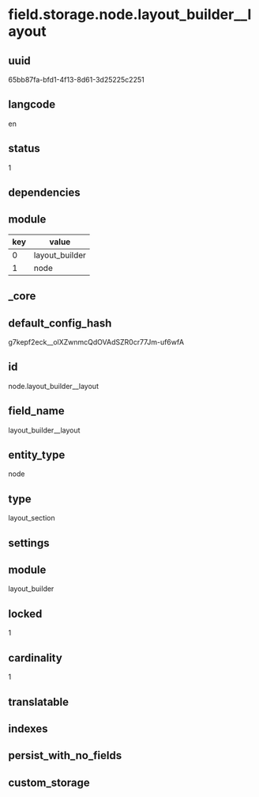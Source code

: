 # field.storage.node.layout_builder__layout

## uuid
65bb87fa-bfd1-4f13-8d61-3d25225c2251

## langcode
en

## status
1

## dependencies

## module
|key|value|
|-|-|
|0|layout_builder|
|1|node|


## _core

## default_config_hash
g7kepf2eck__olXZwnmcQdOVAdSZR0cr77Jm-uf6wfA

## id
node.layout_builder__layout

## field_name
layout_builder__layout

## entity_type
node

## type
layout_section

## settings


## module
layout_builder

## locked
1

## cardinality
1

## translatable


## indexes


## persist_with_no_fields


## custom_storage

